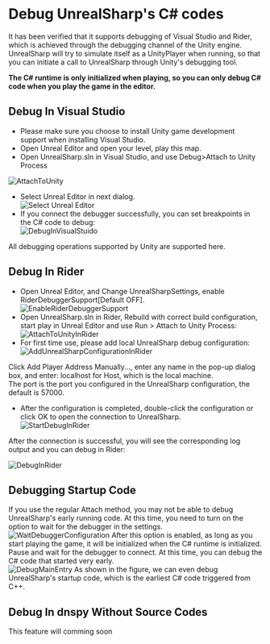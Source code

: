 # Debug UnrealSharp's C# codes
It has been verified that it supports debugging of Visual Studio and Rider, which is achieved through the debugging channel of the Unity engine. UnrealSharp will try to simulate itself as a UnityPlayer when running, so that you can initiate a call to UnrealSharp through Unity's debugging tool.  
  
**The C# runtime is only initialized when playing, so you can only debug C# code when you play the game in the editor.**

## Debug In Visual Studio 
* Please make sure you choose to install Unity game development support when installing Visual Studio.  
* Open Unreal Editor and open your level, play this map.  
* Open UnrealSharp.sln in Visual Studio, and use Debug>Attach to Unity Process  

![AttachToUnity](./Images/AttachToUnity.png)
* Select Unreal Editor in next dialog.  
![Select Unreal Editor](./Images/SelectUnrealEditorWhenDebugger.png)
* If you connect the debugger successfully, you can set breakpoints in the C# code to debug:  
![DebugInVisualStuido](./Images/DebugInVisualStudio.png)

All debugging operations supported by Unity are supported here.

## Debug In Rider
* Open Unreal Editor, and Change UnrealSharpSettings, enable RiderDebuggerSupport[Default OFF].  
![EnableRiderDebuggerSupport](./Images/EnableRiderDebuggerSupport.png)
* Open UnrealSharp.sln in Rider, Rebuild with correct build configuration, start play in Unreal Editor and use Run > Attach to Unity Process:  
![AttachToUnityInRider](./Images/AttachToUnityInRider.png)  
* For first time use, please add local UnrealSharp debug configuration:  
![AddUnrealSharpConfigurationInRider](./Images/AddConfigInRider.png)  

Click Add Player Address Manually..., enter any name in the pop-up dialog box, and enter: localhost for Host, which is the local machine.  
The port is the port you configured in the UnrealSharp configuration, the default is 57000.  
* After the configuration is completed, double-click the configuration or click OK to open the connection to UnrealSharp.  
![StartDebugInRider](./Images/SelectTargetInRider.png)  

After the connection is successful, you will see the corresponding log output and you can debug in Rider:  

![DebugInRider](./Images/DebugInRider.png)

## Debugging Startup Code
If you use the regular Attach method, you may not be able to debug UnrealSharp's early running code. At this time, you need to turn on the option to wait for the debugger in the settings.   
![WaitDebuggerConfiguration](./Images/WaitDebuggerConfiguration.png)
After this option is enabled, as long as you start playing the game, it will be initialized when the C# runtime is initialized. Pause and wait for the debugger to connect. At this time, you can debug the C# code that started very early.  
![DebugMainEntry](./Images/DebugStartupCode.png)
As shown in the figure, we can even debug UnrealSharp's startup code, which is the earliest C# code triggered from C++.  

## Debug In dnspy Without Source Codes
This feature will comming soon  








